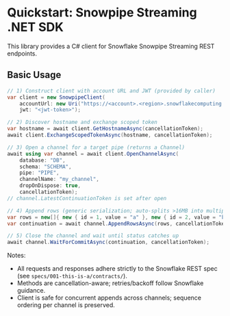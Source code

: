 # Quickstart: Snowpipe Streaming .NET SDK

This library provides a C# client for Snowflake Snowpipe Streaming REST endpoints.

## Basic Usage

```csharp
// 1) Construct client with account URL and JWT (provided by caller)
var client = new SnowpipeClient(
    accountUrl: new Uri("https://<account>.<region>.snowflakecomputing.com"),
    jwt: "<jwt-token>");

// 2) Discover hostname and exchange scoped token
var hostname = await client.GetHostnameAsync(cancellationToken);
await client.ExchangeScopedTokenAsync(hostname, cancellationToken);

// 3) Open a channel for a target pipe (returns a Channel)
await using var channel = await client.OpenChannelAsync(
    database: "DB",
    schema: "SCHEMA",
    pipe: "PIPE",
    channelName: "my_channel",
    dropOnDispose: true,
    cancellationToken);
// channel.LatestContinuationToken is set after open

// 4) Append rows (generic serialization; auto-splits >16MB into multiple requests)
var rows = new[]{ new { id = 1, value = "a" }, new { id = 2, value = "b" } };
var continuation = await channel.AppendRowsAsync(rows, cancellationToken: cancellationToken);

// 5) Close the channel and wait until status catches up
await channel.WaitForCommitAsync(continuation, cancellationToken);
```

Notes:
- All requests and responses adhere strictly to the Snowflake REST spec (see `specs/001-this-is-a/contracts/`).
- Methods are cancellation-aware; retries/backoff follow Snowflake guidance.
- Client is safe for concurrent appends across channels; sequence ordering per channel is preserved.
